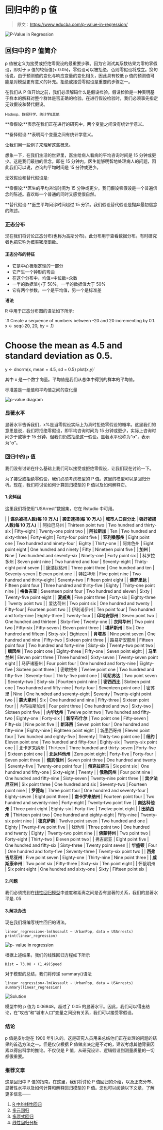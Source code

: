 # 回归中的 p 值

> 原文：<https://www.educba.com/p-value-in-regression/>

![P-Value in Regression](img/839a2bc730d8560906fd86f28016c48f.png)



## 回归中的 P 值简介

p 值被定义为接受或拒绝零假设的最重要步骤。因为它测试其系数结果为零的零假设，即对于 p 值的较低值(< 0.05)，零假设可以被拒绝，否则零假设将成立。换句话说，由于预测值的变化与响应变量的变化相关，因此具有较低 p 值的预测值可能是对模型更有意义的补充。拒绝或接受零假设是重要的步骤之一。

在我们从 P 值开始之前，我们必须解码什么是假设检验。假设检验是一种表明基于样本的解释对整个群体是否正确的检验。在进行假设检验时，我们必须事先指定无效假设和替代假设。

<small>Hadoop、数据科学、统计学&其他</small>

**零假设:**表示在我们正在进行的研究中，两个变量之间没有统计学意义。

**备择假设:**表明两个变量之间有统计学意义。

让我们用一些例子来理解这些概念。

想象一下，在我们生活的世界里，医生给病人看病的平均咨询时间是 15 分钟或更少。这是我们最初的信念，即在 15 分钟内，医生能够明智地处理病人的问题，因此我们可以说，咨询的平均时间是 15 分钟或更少。

无效假设和替代假设是:

**零假设:**医生的平均咨询时间为 15 分钟或更少。我们假设零假设是一个普遍信念的陈述。喜欢每一个普通的同时又感觉很自然。

**替代假设:**医生平均问诊时间超过 15 分钟。我们假设替代假设是抛弃最初信念的陈述。

### 正态分布

现在我们将讨论正态分布(也称为高斯分布)。此分布用于查看数据分布。有时研究者也把它称为概率密度函数。

#### 正态分布的特征

*   它是中心极限定理的一部分
*   它产生一个钟形的弯曲
*   在这个分布中，均值=中位数=众数
*   一半的数据值小于 50%，一半的数据值大于 50%
*   它有两个参数，一个是平均值，另一个是标准差

**语法**

R 中用于正态分布图的语法如下所示:

`# Create a sequence of numbers between -20 and 20 incrementing by 0.1.
x <- seq(-20, 20, by = .1)
# Choose the mean as 4.5 and standard deviation as 0.5.
y <- dnorm(x, mean = 4.5, sd = 0.5)
plot(x,y)`

其中 x 是一个数字向量。平均值是我们从总体中得到的样本的平均值。

标准差是一组值和平均值之间的变化量

![p-value diagram](img/c3c7957eb93f2716cd8453726c0f869b.png)



### 显著水平

显著水平告诉我们，x%是当零假设实际上为真时拒绝零假设的概率。这里我们的意思是说，我们将拒绝零假设，即平均咨询时间为 15 分钟或更少，实际上咨询时间少于或等于 15 分钟，但我们仍然拒绝这一假设。显著水平也称为“α”，表示为“α”。

### 回归中的 p 值

我们没有讨论在什么基础上我们可以接受或拒绝零假设，让我们现在讨论一下。

为了接受或拒绝零假设，我们必须考虑模型的 P 值。这里的模型可以是回归分析。现在，我们将讨论如何计算回归模型的 P 值以及如何解释它。

#### 1.资料组

这里我们将使用“USArrest”数据集，它在 Rstudio 中可用。

|  | **谋杀被捕人数(每 10 万人)** | **袭击逮捕(每 10 万人)** | **城市人口百分比** | **强奸被捕人数(每 10 万人)** |
| 阿拉巴马州 | Thirteen point two | Two hundred and thirty-six | Fifty-eight | Twenty-one point two |
| **阿拉斯加** | Ten | Two hundred and sixty-three | Forty-eight | Forty-four point five |
| **亚利桑那州** | Eight point one | Two hundred and ninety-four | Eighty | Thirty-one |
| 阿肯色州 | Eight point eight | One hundred and ninety | Fifty | Nineteen point five |
| **加州** | Nine | Two hundred and seventy-six | Ninety-one | Forty point six |
| 科罗拉多州 | Seven point nine | Two hundred and four | Seventy-eight | Thirty-eight point seven |
| 康涅狄格州 | Three point three | One hundred and ten | Seventy-seven | Eleven point one |
| 特拉华州 | Five point nine | Two hundred and thirty-eight | Seventy-two | Fifteen point eight |
| **佛罗里达** | Fifteen point four | Three hundred and thirty-five | Eighty | Thirty-one point nine |
| **格鲁吉亚** | Seventeen point four | Two hundred and eleven | Sixty | Twenty-five point eight |
| **夏威夷** | Five point three | Forty-six | Eighty-three | Twenty point two |
| 爱达荷州 | Two point six | One hundred and twenty | Fifty-four | Fourteen point two |
| 伊利诺伊州 | Ten point four | Two hundred and forty-nine | Eighty-three | Twenty-four |
| **印地安那州** | Seven point two | One hundred and thirteen | Sixty-five | Twenty-one |
| **衣阿华州** | Two point two | Fifty-six | Fifty-seven | Eleven point three |
| **堪萨斯州** | Six | One hundred and fifteen | Sixty-six | Eighteen |
| **肯塔基** | Nine point seven | One hundred and nine | Fifty-two | Sixteen point three |
| 路易斯安那州 | Fifteen point four | Two hundred and forty-nine | Sixty-six | Twenty-two point two |
| **缅因州** | Two point one | Eighty-three | Fifty-one | Seven point eight |
| **马里兰州** | Eleven point three | Three hundred | Sixty-seven | Twenty-seven point eight |
| 马萨诸塞州 | Four point four | One hundred and forty-nine | Eighty-five | Sixteen point three |
| 密歇根州 | Twelve point one | Two hundred and fifty-five | Seventy-four | Thirty-five point one |
| **明尼苏达** | Two point seven | Seventy-two | Sixty-six | Fourteen point nine |
| **密西西比** | Sixteen point one | Two hundred and fifty-nine | Forty-four | Seventeen point one |
| 密苏里 | Nine | One hundred and seventy-eight | Seventy | Twenty-eight point two |
| **蒙大拿州** | Six | One hundred and nine | Fifty-three | Sixteen point four |
| 内布拉斯加州 | Four point three | One hundred and two | Sixty-two | Sixteen point five |
| **内华达州** | Twelve point two | Two hundred and fifty-two | Eighty-one | Forty-six |
| **新罕布什尔** | Two point one | Fifty-seven | Fifty-six | Nine point five |
| **新泽西** | Seven point four | One hundred and fifty-nine | Eighty-nine | Eighteen point eight |
| 新墨西哥州 | Eleven point four | Two hundred and eighty-five | Seventy | Thirty-two point one |
| **纽约** | Eleven point one | Two hundred and fifty-four | Eighty-six | Twenty-six point one |
| 北卡罗来纳州 | Thirteen | Three hundred and thirty-seven | Forty-five | Sixteen point one |
| **北达科他州** | Zero point eight | Forty-five | Forty-four | Seven point three |
| **俄亥俄州** | Seven point three | One hundred and twenty | Seventy-five | Twenty-one point four |
| **俄克拉荷马** | Six point six | One hundred and fifty-one | Sixty-eight | Twenty |
| **俄勒冈州** | Four point nine | One hundred and fifty-nine | Sixty-seven | Twenty-nine point three |
| **宾夕法尼亚州** | Six point three | One hundred and six | Seventy-two | Fourteen point nine |
| **罗德岛** | Three point four | One hundred and seventy-four | Eighty-seven | Eight point three |
| **南卡罗来纳州** | Fourteen point four | Two hundred and seventy-nine | Forty-eight | Twenty-two point five |
| **南达科他州** | Three point eight | Eighty-six | Forty-five | Twelve point eight |
| **田纳西州** | Thirteen point two | One hundred and eighty-eight | Fifty-nine | Twenty-six point nine |
| **德克萨斯** | Twelve point seven | Two hundred and one | Eighty | Twenty-five point five |
| 犹他州 | Three point two | One hundred and twenty | Eighty | Twenty-two point nine |
| **佛蒙特州** | Two point two | Forty-eight | Thirty-two | Eleven point two |
| 弗吉尼亚 | Eight point five | One hundred and fifty-six | Sixty-three | Twenty point seven |
| **华盛顿** | Four | One hundred and forty-five | Seventy-three | Twenty-six point two |
| **西弗吉尼亚州** | Five point seven | Eighty-one | Thirty-nine | Nine point three |
| **威斯康辛州** | Two point six | Fifty-three | Sixty-six | Ten point eight |
| 怀俄明州 | Six point eight | One hundred and sixty-one | Sixty | Fifteen point six |

#### 2.问题

我们必须找到在[线性回归模型](https://www.educba.com/linear-regression-modeling/)中速度和距离之间是否有显著的关系，我们的显著水平是. 05

#### 3.解决办法

现在我们将编写线性回归的语法。

`linear_regression<-lm(Assault ~ UrbanPop, data = USArrests)
print(linear_regression)`

![p- value in regression](img/c0a9f0c0495c0e7cb3ccded04f930fa0.png)



根据上述结果，我们的线性回归方程如下所示

`Dist = 73.08 + (1.49)Speed`

对于模型的总结，我们将传递 summary()语法

`linear_regression<-lm(Assault ~ UrbanPop, data = USArrests)
summary(linear_regression)`

![Solution](img/7ae960ac3b1d176cd78adc33bd94db40.png)



模型中的 p 值为 0.06948，超过了 0.05 的显著水平。因此，我们可以得出结论，在“攻击”和“城市人口”变量之间没有关系，我们可以接受零假设。

### 结论

p 值是皮尔逊在 1900 年引入的。这是研究人员用来总结他们正在处理的问题的结果的首选方法之一。但是仅仅根据 P 值做出决定是不对的，建议考虑其他背景因素以得出科学的推论。不仅仅是 P 值，从研究设计、逻辑假设到测量质量的一切都很重要。

### 推荐文章

这是回归中 P 值的指南。在这里，我们将讨论 P 值回归的介绍，以及正态分布、显著性水平以及如何计算和解释回归模型的 P 值。您也可以阅读以下文章，了解更多信息——

1.  [R 中的线性回归](https://www.educba.com/linear-regression-in-r/)
2.  [多元回归](https://www.educba.com/multivariate-regression/)
3.  [多项式回归](https://www.educba.com/polynomial-regression/)
4.  [线性回归分析](https://www.educba.com/linear-regression-analysis/)





